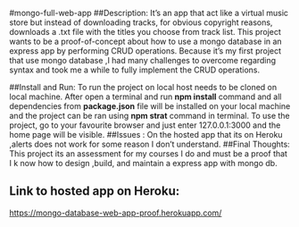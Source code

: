 #mongo-full-web-app
##Description:
It’s an app that act like a virtual music store but instead of downloading tracks, for obvious copyright reasons, downloads a .txt file with the titles you choose from track list.
This project wants to be a proof-of-concept about how to use a mongo database in an express app by performing CRUD operations.
Because it’s my first project that use mongo database ,I had many challenges to overcome regarding syntax and took me a while to fully implement the CRUD operations.

##Install and Run:
To run the project on local host needs to be cloned on local machine. After open a terminal and  run **npm install** command and all dependencies from **package.json** file 
will be installed on your local machine and the project can be ran using **npm strat** command in terminal.
To use the project, go to your favourite browser and just enter 127.0.0.1:3000 and the home page will be visible.
##Issues :
On the hosted app that its on Heroku ,alerts does not work for some reason I don’t understand.
##Final Thoughts:
This project its an assessment for my courses I do and must be a proof that I k now how to design ,build, and maintain a express app with mongo db.
## Link to hosted app on Heroku:
https://mongo-database-web-app-proof.herokuapp.com/
